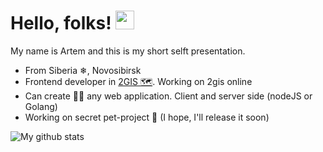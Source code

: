 # Hello, folks! <img src="https://raw.githubusercontent.com/artem-malko/self-presentation/main/wave.gif" width="30px">

My name is Artem and this is my short selft presentation.

* From Siberia ❄, Novosibirsk
* Frontend developer in [2GIS 🗺](https://2gis.ae/dubai?m=55.11803%2C25.131033%2F17.83%2Fp%2F44.69%2Fr%2F77.23). Working on 2gis online
* Can create 👨‍💻 any web application. Client and server side (nodeJS or Golang)
* Working on secret pet-project 🐶 (I hope, I'll release it soon)

![My github stats](https://github-readme-stats.vercel.app/api?username=artem-malko&show_icons=true&theme=buefy&count_private=true&hide=stars)
